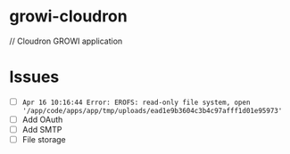 # growi-cloudron
// Cloudron GROWI application

# Issues

- [ ] `Apr 16 10:16:44 Error: EROFS: read-only file system, open '/app/code/apps/app/tmp/uploads/ead1e9b3604c3b4c97afff1d01e95973'`
- [ ] Add OAuth
- [ ] Add SMTP
- [ ] File storage
